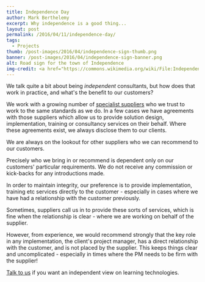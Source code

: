 ```yaml
---
title: Independence Day
author: Mark Berthelemy
excerpt: Why independence is a good thing...
layout: post
permalink: /2016/04/11/independence-day/
tags:
  - Projects
thumb: /post-images/2016/04/independence-sign-thumb.png
banner: /post-images/2016/04/independence-sign-banner.png
alt: Road sign for the town of Independence
img-credit: <a href="https://commons.wikimedia.org/wiki/File:Independence_Town_Sign.jpg" target="_blank">Wikimedia Commons</a>
---
```

We talk quite a bit about being *independent* consultants, but how does that work in practice, and what's the benefit to our customers?

We work with a growing number of <a href="/about.html#suppliers">specialist suppliers</a> who we trust to work to the same standards as we do. In a few cases we have agreements with those suppliers which allow us to provide solution design, implementation, training or consultancy services on their behalf. Where these agreements exist, we always disclose them to our clients.

We are always on the lookout for other suppliers who we can recommend to our customers.

Precisely who we bring in or recommend is dependent only on our customers' particular requirements. We do not receive any commission or kick-backs for any introductions made.

In order to maintain integrity, our preference is to provide implementation, training etc services directly to the customer - especially in cases where we have had a relationship with the customer previously.

Sometimes, suppliers call us in to provide these sorts of services, which is fine when the relationship is clear - where we are working on behalf of the supplier.

However, from experience, we would recommend strongly that the key role in any implementation, the client's project manager, has a direct relationship with the customer, and is not placed by the supplier. This keeps things clear and uncomplicated - especially in times where the PM needs to be firm with the supplier!

<a href="contact.html">Talk to us</a> if you want an independent view on learning technologies.
